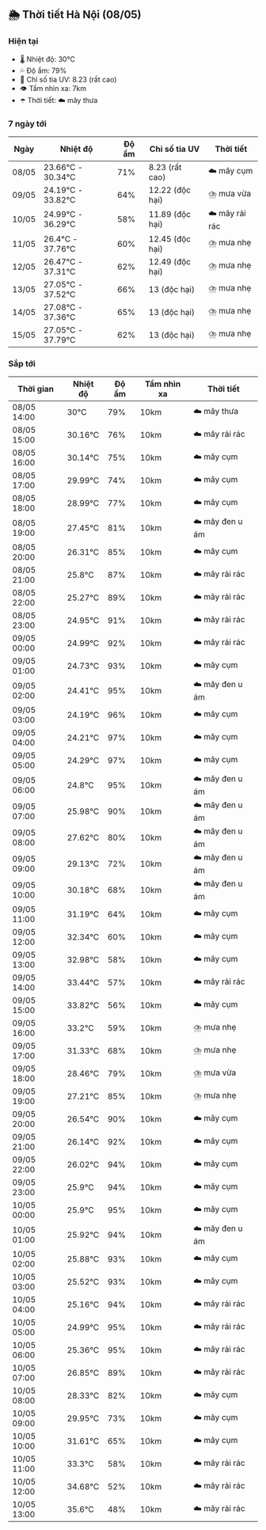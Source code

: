 ## 🌦️ Thời tiết Hà Nội (08/05)

### Hiện tại

- 🌡️ Nhiệt độ: 30℃
- 💦 Độ ẩm: 79%
- 🌟 Chỉ số tia UV: 8.23 (rất cao)
- 👁️ Tầm nhìn xa: 7km
- ☂️ Thời tiết: ☁️ mây thưa

### 7 ngày tới

| Ngày | Nhiệt độ | Độ ẩm | Chỉ số tia UV | Thời tiết |
| --- | --- | --- | --- | --- |
| 08/05 | 23.66℃ - 30.34℃ | 71% | 8.23 (rất cao) | ☁️ mây cụm |
| 09/05 | 24.19℃ - 33.82℃ | 64% | 12.22 (độc hại) | ⛈️ mưa vừa |
| 10/05 | 24.99℃ - 36.29℃ | 58% | 11.89 (độc hại) | ☁️ mây rải rác |
| 11/05 | 26.4℃ - 37.76℃ | 60% | 12.45 (độc hại) | ⛈️ mưa nhẹ |
| 12/05 | 26.47℃ - 37.31℃ | 62% | 12.49 (độc hại) | ⛈️ mưa nhẹ |
| 13/05 | 27.05℃ - 37.52℃ | 66% | 13 (độc hại) | ⛈️ mưa nhẹ |
| 14/05 | 27.08℃ - 37.36℃ | 65% | 13 (độc hại) | ⛈️ mưa nhẹ |
| 15/05 | 27.05℃ - 37.79℃ | 62% | 13 (độc hại) | ⛈️ mưa nhẹ |

### Sắp tới

| Thời gian | Nhiệt độ | Độ ẩm | Tầm nhìn xa | Thời tiết |
| --- | --- | --- | --- | --- |
| 08/05 14:00 | 30℃ | 79% | 10km | ☁️ mây thưa |
| 08/05 15:00 | 30.16℃ | 76% | 10km | ☁️ mây rải rác |
| 08/05 16:00 | 30.14℃ | 75% | 10km | ☁️ mây cụm |
| 08/05 17:00 | 29.99℃ | 74% | 10km | ☁️ mây cụm |
| 08/05 18:00 | 28.99℃ | 77% | 10km | ☁️ mây cụm |
| 08/05 19:00 | 27.45℃ | 81% | 10km | ☁️ mây đen u ám |
| 08/05 20:00 | 26.31℃ | 85% | 10km | ☁️ mây cụm |
| 08/05 21:00 | 25.8℃ | 87% | 10km | ☁️ mây rải rác |
| 08/05 22:00 | 25.27℃ | 89% | 10km | ☁️ mây rải rác |
| 08/05 23:00 | 24.95℃ | 91% | 10km | ☁️ mây rải rác |
| 09/05 00:00 | 24.99℃ | 92% | 10km | ☁️ mây rải rác |
| 09/05 01:00 | 24.73℃ | 93% | 10km | ☁️ mây cụm |
| 09/05 02:00 | 24.41℃ | 95% | 10km | ☁️ mây đen u ám |
| 09/05 03:00 | 24.19℃ | 96% | 10km | ☁️ mây cụm |
| 09/05 04:00 | 24.21℃ | 97% | 10km | ☁️ mây cụm |
| 09/05 05:00 | 24.29℃ | 97% | 10km | ☁️ mây cụm |
| 09/05 06:00 | 24.8℃ | 95% | 10km | ☁️ mây đen u ám |
| 09/05 07:00 | 25.98℃ | 90% | 10km | ☁️ mây đen u ám |
| 09/05 08:00 | 27.62℃ | 80% | 10km | ☁️ mây đen u ám |
| 09/05 09:00 | 29.13℃ | 72% | 10km | ☁️ mây đen u ám |
| 09/05 10:00 | 30.18℃ | 68% | 10km | ☁️ mây đen u ám |
| 09/05 11:00 | 31.19℃ | 64% | 10km | ☁️ mây cụm |
| 09/05 12:00 | 32.34℃ | 60% | 10km | ☁️ mây cụm |
| 09/05 13:00 | 32.98℃ | 58% | 10km | ☁️ mây cụm |
| 09/05 14:00 | 33.44℃ | 57% | 10km | ☁️ mây rải rác |
| 09/05 15:00 | 33.82℃ | 56% | 10km | ☁️ mây cụm |
| 09/05 16:00 | 33.2℃ | 59% | 10km | ⛈️ mưa nhẹ |
| 09/05 17:00 | 31.33℃ | 68% | 10km | ⛈️ mưa nhẹ |
| 09/05 18:00 | 28.46℃ | 79% | 10km | ⛈️ mưa vừa |
| 09/05 19:00 | 27.21℃ | 85% | 10km | ⛈️ mưa nhẹ |
| 09/05 20:00 | 26.54℃ | 90% | 10km | ☁️ mây cụm |
| 09/05 21:00 | 26.14℃ | 92% | 10km | ☁️ mây cụm |
| 09/05 22:00 | 26.02℃ | 94% | 10km | ☁️ mây cụm |
| 09/05 23:00 | 25.9℃ | 94% | 10km | ☁️ mây cụm |
| 10/05 00:00 | 25.9℃ | 95% | 10km | ☁️ mây cụm |
| 10/05 01:00 | 25.92℃ | 94% | 10km | ☁️ mây đen u ám |
| 10/05 02:00 | 25.88℃ | 93% | 10km | ☁️ mây cụm |
| 10/05 03:00 | 25.52℃ | 93% | 10km | ☁️ mây cụm |
| 10/05 04:00 | 25.16℃ | 94% | 10km | ☁️ mây rải rác |
| 10/05 05:00 | 24.99℃ | 95% | 10km | ☁️ mây rải rác |
| 10/05 06:00 | 25.36℃ | 95% | 10km | ☁️ mây rải rác |
| 10/05 07:00 | 26.85℃ | 89% | 10km | ☁️ mây rải rác |
| 10/05 08:00 | 28.33℃ | 82% | 10km | ☁️ mây cụm |
| 10/05 09:00 | 29.95℃ | 73% | 10km | ☁️ mây cụm |
| 10/05 10:00 | 31.61℃ | 65% | 10km | ☁️ mây cụm |
| 10/05 11:00 | 33.3℃ | 58% | 10km | ☁️ mây rải rác |
| 10/05 12:00 | 34.68℃ | 52% | 10km | ☁️ mây rải rác |
| 10/05 13:00 | 35.6℃ | 48% | 10km | ☁️ mây rải rác |
